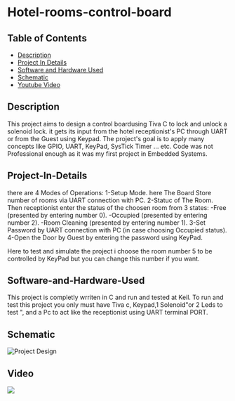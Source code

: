 # Hotel-rooms-control-board

## Table of Contents

* [Description](#Description)
* [Project In Details](#Project-In-Details)
* [Software and Hardware Used](#software-and-Hardware-Used)
* [Schematic](#Schematic)
* [Youtube Video](#Video) 

## Description
This project aims to design a control boardusing Tiva C to lock and unlock a solenoid lock. it gets its input from the hotel receptionist's PC through UART or from the Guest using Keypad.
The project's goal is to apply many concepts like GPIO, UART, KeyPad, SysTick Timer ... etc. 
Code was not Professional enough as it was my first project in Embedded Systems. 

## Project-In-Details
there are 4 Modes of Operations:
  1-Setup Mode.
  here The Board Store number of rooms via UART connection with PC.
  2-Statuc of The Room.
  Then receptionist enter the status of the choosen room from 3 states:
    -Free (presented by entering number 0).
    -Occupied (presented by entering number 2).
    -Room Cleaning (presented by entering number 1).
 3-Set Password by UART connection with PC (in case choosing Occupied status).
  4-Open the Door by Guest by entering the password using KeyPad.
 
 Here to test and simulate the project i choose the room number 5 to be controlled by KeyPad but you can change this number if you want.
## Software-and-Hardware-Used
This project is completly wrriten in C and run and tested at Keil.
To run and test this project you only must have Tiva c, Keypad,1 Solenoid"or 2 Leds to test ", and a Pc to act like the receptionist using UART terminal PORT.

## Schematic
![Project Design](file:///C:\Users\momen\Desktop\d.png)

## Video

[![](http://img.youtube.com/vi/Iv2p9JPx5JY/0.jpg)](http://www.youtube.com/watch?v=Iv2p9JPx5JY "Hotel Room's Control Board")
